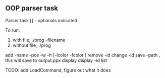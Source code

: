 ## OOP parser task
Parser task
[] - optionals indicated

To run: 
1) with file, ./prog -filename <path>
2) without file, ./prog

add -name <shape> -pos <position> -w <width> -h <height> [-lcolor <hex color> -fcolor <hex color>]
remove -id <id>
change -id <id> <any operands to be changed>
save -path <path>, this will save to output.ppx
display
display -id <id>
list


TODO: add LoadCommand, figure out what it does
      
